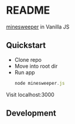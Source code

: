 # README

[minesweeper] in Vanilla JS

## Quickstart

* Clone repo
* Move into root dir
* Run app
  ```javascript
  node minesweeper.js
  ```

Visit localhost:3000

## Development


[minesweeper]: https://mpdaugherty.com/minesweeper/

